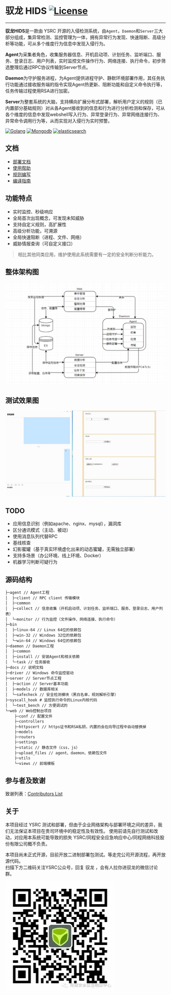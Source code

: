 # 驭龙 HIDS [![License](https://img.shields.io/aur/license/yaourt.svg)](https://github.com/ysrc/xunfeng-hids/blob/master/LICENSE)
----------
**驭龙HIDS**是一款由 YSRC 开源的入侵检测系统，由`Agent`，`Daemon`和`Server`三大部分组成，集异常检测、监控管理为一体，拥有异常行为发现、快速阻断、高级分析等功能，可从多个维度行为信息中发现入侵行为。

**Agent**为采集者角色，收集服务器信息、开机启动项、计划任务、监听端口、服务、登录日志、用户列表，实时监控文件操作行为、网络连接、执行命令，初步筛选整理后通过RPC协议传输到Server节点。

**Daemon**为守护服务进程，为Agent提供进程守护、静默环境部署作用，其任务执行功能通过接收服务端的指令实现Agent热更新、阻断功能和自定义命令执行等，任务传输过程使用RSA进行加密。

**Server**为整套系统的大脑，支持横向扩展分布式部署，解析用户定义的规则（已内置部分基础规则）对从各Agent接收到的信息和行为进行分析检测和保存，可从各个维度的信息中发现webshell写入行为、异常登录行为、异常网络连接行为、异常命令调用行为等，从而实现对入侵行为实时预警。


[![Golang](https://img.shields.io/badge/Golang-1.9-yellow.svg)](https://www.golang.org/) [![Mongodb](https://img.shields.io/badge/MongoDB-3.4-red.svg)](https://www.mongodb.com/download-center?jmp=nav) [![elasticsearch](https://img.shields.io/badge/Elasticsearch-5.6.4-green.svg)](https://www.elastic.co/downloads/elasticsearch)


## 文档

* [部署文档](./docs/install.md)
* [使用帮助](./docs/help.md)
* [规则编写](./docs/rule.md)
* [编译指南](./docs/build.md)

## 功能特点

- 实时监控、秒级响应
- 全局首次出现概念，可发现未知威胁
- 支持自定义规则，高扩展性
- 高级分析功能，可溯源
- 全局快速阻断（进程、文件、网络）
- 威胁情报查询（可自定义接口）


> 相比其他同类应用，维护使用此系统需要有一定的安全判断分析能力。


## 整体架构图

![](./docs/jg.png)

## 测试效果图

![](./docs/yulong.gif)


## TODO
- 应用信息识别（例如apache、nginx、mysql），漏洞库
- 区分通讯模式（主动、被动）
- 使用消息队列代替RPC
- 基线核查
- 幻影蜜罐（基于真实环境虚化出来的动态蜜罐，无需独立部署）
- 支持多场景（办公环境、线上环境、Docker）
- 机器学习判断可疑行为

## 源码结构
```
├─agent // Agent工程
│  ├─client // RPC client 传输模块
│  ├─common
│  ├─collect // 信息收集（开机启动项、计划任务、监听端口、服务、登录日志、用户列表）
│  └─monitor // 行为监控（文件操作、网络连接、执行命令）
├─bin
│  ├─linux-64 // Linux 64位的依赖包
│  ├─win-32 // Windows 32位的依赖包
│  └─win-64 // Windows 64位的依赖包
├─daemon // Daemon工程
│  ├─common
│  ├─install // 安装Agent和相关依赖
│  └─task // 任务接收
├─docs // 说明文档
├─driver // Windows 命令监控驱动
├─server // Server节点工程
│  ├─action // Server基本功能
│  ├─models // 数据库相关
│  └─safecheck // 安全检测模块（黑白名单，规则解析引擎）
├─syscall_hook # 监控执行命令的Linux内核代码
│  └─test_bench // 方便调试的
└─web // Web控制台项目
    ├─conf // 配置文件
    ├─controllers
    ├─httpscert // https证书和RSA私钥，内置的会在向导过程中自动替换掉
    ├─models
    ├─routers
    ├─settings
    ├─static // 静态文件（css，js）
    ├─upload_files // agent、daemon、依赖包文件
    ├─utils
    └─views // 前端模板
```

## 参与者及致谢

致谢列表：[Contributors List](./contributors.md)

## 关于

本项目经过 YSRC 测试和部署，但由于企业网络架构与部署环境之间的差异，我们无法保证本项目在贵司环境中的稳定性及有效性。
使用前请先自行测试和改动，对应用本系统可能导致的损失 YSRC/同程安全应急响应中心/同程网络科技股份有限公司概不负责。

本项目尚未正式开源，目前开放二进制部署包测试。等走完公司开源流程，再开放源代码。  
扫描下方二维码关注YSRC公众号，回复 驭龙 ，会有人拉你进驭龙的微信讨论群。


![](./docs/ysrc.png)

